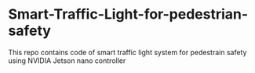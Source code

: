 # Smart-Traffic-Light-for-pedestrian-safety
This repo contains code of smart traffic light system for pedestrain safety using NVIDIA Jetson nano controller

